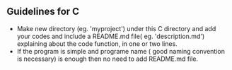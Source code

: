 ## Guidelines for C
* Make new directory (eg. 'myproject') under this C directory and add your codes and include a README.md file( eg. 'description.md')
explaining about the code function, in one or two lines. 
* If the program is simple and programe name ( good naming convention is necessary) is enough then no need to add README.md file.

